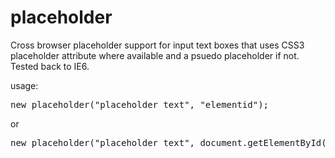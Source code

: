placeholder
===========

Cross browser placeholder support for input text boxes that uses CSS3 placeholder attribute where available and a psuedo placeholder if not. Tested back to IE6.


usage:
<pre>new placeholder("placeholder text", "elementid");</pre>

or 

<pre>new placeholder("placeholder text", document.getElementById("id"));</pre>


